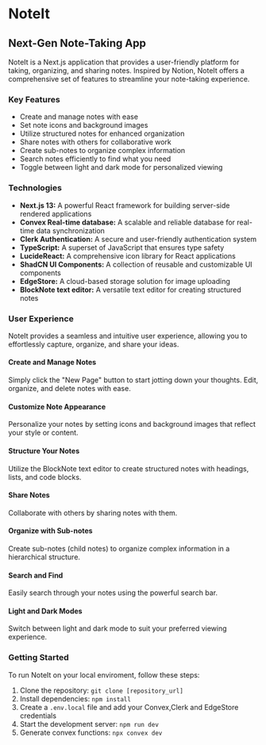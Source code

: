 <!DOCTYPE html>
<html lang="en">
<head>
  <meta charset="UTF-8">
  <meta name="viewport" content="width=device-width, initial-scale=1.0">
</head>
<body>
  <div class="container">
    <h1>NoteIt</h1>
    <h2>Next-Gen Note-Taking App</h2>
    <p>NoteIt is a Next.js application that provides a user-friendly platform for taking, organizing, and sharing notes. Inspired by Notion, NoteIt offers a comprehensive set of features to streamline your note-taking experience.</p>
    <h3>Key Features</h3>
    <ul>
      <li>Create and manage notes with ease</li>
      <li>Set note icons and background images</li>
      <li>Utilize structured notes for enhanced organization</li>
      <li>Share notes with others for collaborative work</li>
      <li>Create sub-notes to organize complex information</li>
      <li>Search notes efficiently to find what you need</li>
      <li>Toggle between light and dark mode for personalized viewing</li>
    </ul>
    <h3>Technologies</h3>
    <ul>
      <li><b>Next.js 13:</b> A powerful React framework for building server-side rendered applications</li>
      <li><b>Convex Real-time database:</b> A scalable and reliable database for real-time data synchronization</li>
      <li><b>Clerk Authentication:</b> A secure and user-friendly authentication system</li>
      <li><b>TypeScript:</b> A superset of JavaScript that ensures type safety</li>
      <li><b>LucideReact:</b> A comprehensive icon library for React applications</li>
      <li><b>ShadCN UI Components:</b> A collection of reusable and customizable UI components</li>
      <li><b>EdgeStore:</b> A cloud-based storage solution for image uploading</li>
      <li><b>BlockNote text editor:</b> A versatile text editor for creating structured notes</li>
    </ul>
    <h3>User Experience</h3>
    <p>NoteIt provides a seamless and intuitive user experience, allowing you to effortlessly capture, organize, and share your ideas.</p>
    <h4>Create and Manage Notes</h4>
    <p>Simply click the "New Page" button to start jotting down your thoughts. Edit, organize, and delete notes with ease.</p>
    <h4>Customize Note Appearance</h4>
    <p>Personalize your notes by setting icons and background images that reflect your style or content.</p>
    <h4>Structure Your Notes</h4>
    <p>Utilize the BlockNote text editor to create structured notes with headings, lists, and code blocks.</p>
    <h4>Share Notes</h4>
    <p>Collaborate with others by sharing notes with them.</p>
    <h4>Organize with Sub-notes</h4>
    <p>Create sub-notes (child notes) to organize complex information in a hierarchical structure.</p>
    <h4>Search and Find</h4>
    <p>Easily search through your notes using the powerful search bar.</p>
    <h4>Light and Dark Modes</h4>
    <p>Switch between light and dark mode to suit your preferred viewing experience.</p>
    <h3>Getting Started</h3>
    <p>To run NoteIt on your local enviroment, follow these steps:</p>
    <ol>
      <li>Clone the repository: <code>git clone [repository_url] </code></li>
      <li>Install dependencies: <code>npm install</code></li>
      <li>Create a <code>.env.local</code> file and add your Convex,Clerk and EdgeStore credentials</li>
      <li>Start the development server: <code>npm run dev</code></li>
      <li>Generate convex functions: <code>npx convex dev</code></li>
      </ol>
  </div>
</body>
</html>
